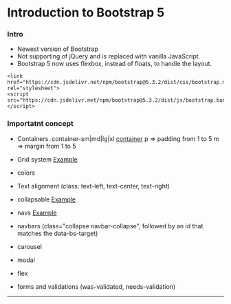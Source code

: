 # Introduction to Bootstrap 5


### Intro

- Newest version of Bootstrap
- Not supporting of jQuery and is replaced with vanilla JavaScript.
- Bootstrap 5 now uses flexbox, instead of floats, to handle the layout.

```
<link href="https://cdn.jsdelivr.net/npm/bootstrap@5.3.2/dist/css/bootstrap.min.css" rel="stylesheet">
<script src="https://cdn.jsdelivr.net/npm/bootstrap@5.3.2/dist/js/bootstrap.bundle.min.js"></script>

```

### Importatnt concept
- Containers
.container-sm|md|lg|xl
[container](container.html)
p => padding from 1 to 5
m => margin from 1 to 5

- Grid system [Example](https://www.w3schools.com/bootstrap5/tryit.asp?filename=trybs_grid_ex_structure&stacked=h)
- colors
- Text alignment (class: text-left, text-center, text-right)
- collapsable [Example](https://www.w3schools.com/bootstrap5/tryit.asp?filename=trybs_collapsible_in&stacked=h)
- navs [Example](https://www.w3schools.com/bootstrap5/tryit.asp?filename=trybs_nav_align&stacked=h)
- navbars (class="collapse navbar-collapse", followed by an id that matches the data-bs-target)
- carousel
- modal
- flex
- forms and validations (was-validated, needs-validation)

---

</details>